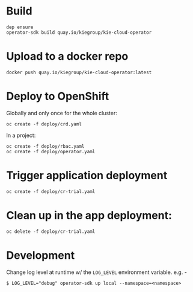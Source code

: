 # Build
    dep ensure
    operator-sdk build quay.io/kiegroup/kie-cloud-operator

# Upload to a docker repo

    docker push quay.io/kiegroup/kie-cloud-operator:latest

# Deploy to OpenShift
Globally and only once for the whole cluster:

    oc create -f deploy/crd.yaml

In a project:

    oc create -f deploy/rbac.yaml
    oc create -f deploy/operator.yaml

# Trigger application deployment

    oc create -f deploy/cr-trial.yaml

# Clean up in the app deployment:

    oc delete -f deploy/cr-trial.yaml

# Development

Change log level at runtime w/ the `LOG_LEVEL` environment variable. e.g. -

```shell
$ LOG_LEVEL="debug" operator-sdk up local --namespace=<namespace>
```

